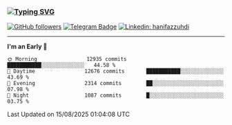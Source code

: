### [![Typing SVG](https://readme-typing-svg.herokuapp.com?font=lato&size=22&lines=Hi+There+👋)](https://git.io/typing-svg) 

[![GitHub followers](https://img.shields.io/github/followers/hanifazzuhdi?label=Follow&style=social)](https://github.com/hanifazzuhdi/?tab=follow) 
[![Telegram Badge](https://img.shields.io/badge/-hanif0198-blue?style=social&logo=telegram&link=https://www.t.me/hanif0198/)](https://www.t.me/hanif0198/) 
[![Linkedin: hanifazzuhdi](https://img.shields.io/badge/-hanifazzuhdi-blue?style=flat-square&logo=Linkedin&logoColor=white&link=https://www.linkedin.com/in/hanif-az-zuhdi-69688019b/)](https://www.linkedin.com/in/hanif-az-zuhdi-69688019b/) 

<hr/>

<!--START_SECTION:waka-->
**I'm an Early 🐤** 

```text
🌞 Morning                12935 commits       ███████████░░░░░░░░░░░░░░   44.58 % 
🌆 Daytime                12676 commits       ███████████░░░░░░░░░░░░░░   43.69 % 
🌃 Evening                2314 commits        ██░░░░░░░░░░░░░░░░░░░░░░░   07.98 % 
🌙 Night                  1087 commits        █░░░░░░░░░░░░░░░░░░░░░░░░   03.75 % 
```



 Last Updated on 15/08/2025 01:04:08 UTC
<!--END_SECTION:waka-->
